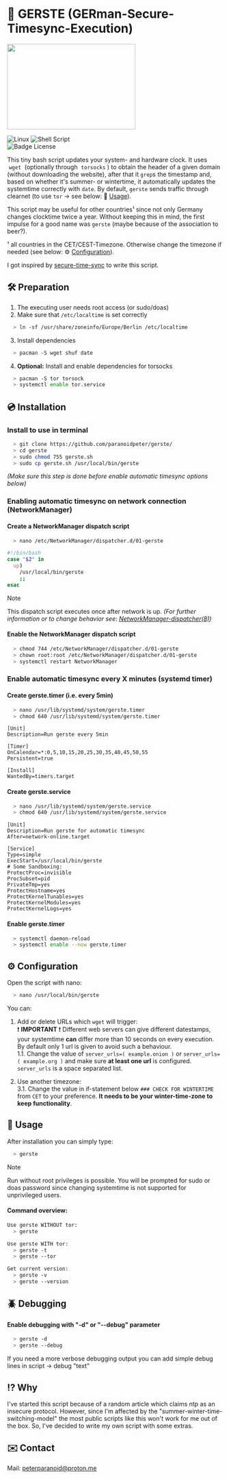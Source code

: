 # :ear_of_rice: GERSTE (GERman-Secure-Timesync-Execution)

<img src="https://i.ibb.co/DbXkYy3/barley-field-8230-960-720.jpg" width="300" height="200">

![Linux](https://img.shields.io/badge/Linux-FCC624?style=for-the-badge&logo=linux&logoColor=black) ![Shell Script](https://img.shields.io/badge/shell_script-%23121011.svg?style=for-the-badge&logo=gnu-bash&logoColor=white) <br>
![Badge License](https://img.shields.io/badge/License-GPL3-015d93.svg?style=for-the-badge&labelColor=blue)

This tiny bash script updates your system- and hardware clock. It uses  `wget`  (optionally through  `torsocks` ) to obtain the header of a given domain (without downloading the website), after that it `grep`s the timestamp and, based on whether it's summer- or wintertime, it automatically updates the systemtime correctly with `date`. By default, `gerste` sends traffic through clearnet (to use `tor` &rarr; see below: :rocket: [Usage](https://github.com/paranoidpeter/gerste#rocket-usage)).

This script may be useful for other countries¹ since not only Germany changes clocktime twice a year. Without keeping this in mind, the first impulse for a good name was `gerste` (maybe because of the association to beer?).

¹ all countries in the CET/CEST-Timezone. Otherwise change the timezone if needed (see below: :gear: [Configuration](https://github.com/paranoidpeter/gerste#gear-configuration)).

I got inspired by [secure-time-sync](https://github.com/Obscurix/Obscurix/blob/master/airootfs/usr/lib/obscurix/secure-time-sync) to write this script.

## :hammer_and_wrench: Preparation

1. The executing user needs root access (or sudo/doas)
2. Make sure that `/etc/localtime` is set correctly

```bash
  > ln -sf /usr/share/zoneinfo/Europe/Berlin /etc/localtime
```

3. Install dependencies

```bash
  > pacman -S wget shuf date
```

4. **Optional:** Install and enable dependencies for torsocks
```bash
  > pacman -S tor torsock
  > systemctl enable tor.service
```

## :cd: Installation

### Install to use in terminal

```bash
  > git clone https://github.com/paranoidpeter/gerste/
  > cd gerste
  > sudo chmod 755 gerste.sh
  > sudo cp gerste.sh /usr/local/bin/gerste
```

*(Make sure this step is done before enable automatic timesync options below)* <br>
### Enabling automatic timesync on network connection (NetworkManager)

#### Create a NetworkManager dispatch script

```bash
  > nano /etc/NetworkManager/dispatcher.d/01-gerste
```

```bash
#!/bin/bash
case "$2" in
  up)
    /usr/local/bin/gerste
    ;;
esac
```

> [!NOTE]
> This dispatch script executes once after network is up. *(For further information or to change behavior see: [NetworkManager-dispatcher(8)](https://man.archlinux.org/man/NetworkManager-dispatcher.8))*

#### Enable the NetworkManager dispatch script

```bash
  > chmod 744 /etc/NetworkManager/dispatcher.d/01-gerste
  > chown root:root /etc/NetworkManager/dispatcher.d/01-gerste
  > systemctl restart NetworkManager
```

### Enable automatic timesync every X minutes (systemd timer)

#### Create gerste.timer (i.e. every 5min)

```bash
  > nano /usr/lib/systemd/system/gerste.timer
  > chmod 640 /usr/lib/systemd/system/gerste.timer
```

```
[Unit]
Description=Run gerste every 5min

[Timer]
OnCalendar=*:0,5,10,15,20,25,30,35,40,45,50,55
Persistent=true

[Install]
WantedBy=timers.target
```

#### Create gerste.service

```bash
  > nano /usr/lib/systemd/system/gerste.service
  > chmod 640 /usr/lib/systemd/system/gerste.service
```

```
[Unit]
Description=Run gerste for automatic timesync
After=network-online.target

[Service]
Type=simple
ExecStart=/usr/local/bin/gerste
# Some Sandboxing:
ProtectProc=invisible
ProcSubset=pid
PrivateTmp=yes
ProtectHostname=yes
ProtectKernelTunables=yes
ProtectKernelModules=yes
ProtectKernelLogs=yes
```

#### Enable gerste.timer

```bash
  > systemctl daemon-reload
  > systemctl enable --now gerste.timer
```

## :gear: Configuration

Open the script with nano:

```bash
  > nano /usr/local/bin/gerste
```

You can:

1. Add or delete URLs which `wget` will trigger:<br/>
:exclamation: **IMPORTANT** :exclamation: Different web servers can give different datestamps, your systemtime **can** differ more than 10 seconds on every execution. By default only 1 url is given to avoid such a behaviour.<br/>
1.1. Change the value of `server_urls=( example.onion )` or `server_urls=( example.org )` and make sure **at least one url** is configured. `server_urls` is a space separated list.<br/>

2. Use another timezone:<br />3\.1. Change the value in if-statement below `### CHECK FOR WINTERTIME` from `CET` to your preference. **It needs to be your winter-time-zone to keep functionality**.

## :rocket: Usage
After installation you can simply type:
```bash
  > gerste
```
> [!NOTE]
> Run without root privileges is possible. You will be prompted for sudo or doas password since changing systemtime is not supported for unprivileged users.

#### Command overview:

```bash
Use gerste WITHOUT tor:
  > gerste

Use gerste WITH tor:
  > gerste -t 
  > gerste --tor

Get current version:
  > gerste -v
  > gerste --version
```

## :beetle: Debugging

#### Enable debugging with "-d" or "--debug" parameter

```bash
  > gerste -d
  > gerste --debug
```
If you need a more verbose debugging output you can add simple debug lines in script &rarr; debug "text"

## :interrobang: Why

I've started this script because of a random article which claims ntp as an insecure protocol. However, since I'm affected by the "summer-winter-time-switching-model" the most public scripts like this won't work for me out of the box. So, I've decided to write my own script with some extras.

## :envelope: Contact

Mail: peterparanoid@proton.me
